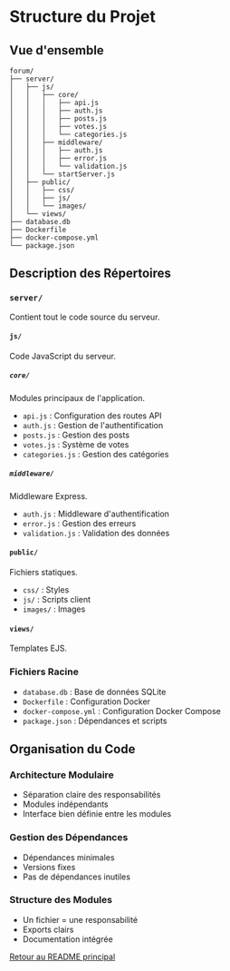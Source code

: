 # Structure du Projet

## Vue d'ensemble

```
forum/
├── server/
│   ├── js/
│   │   ├── core/
│   │   │   ├── api.js
│   │   │   ├── auth.js
│   │   │   ├── posts.js
│   │   │   ├── votes.js
│   │   │   └── categories.js
│   │   ├── middleware/
│   │   │   ├── auth.js
│   │   │   ├── error.js
│   │   │   └── validation.js
│   │   └── startServer.js
│   ├── public/
│   │   ├── css/
│   │   ├── js/
│   │   └── images/
│   └── views/
├── database.db
├── Dockerfile
├── docker-compose.yml
└── package.json
```

## Description des Répertoires

### `server/`
Contient tout le code source du serveur.

#### `js/`
Code JavaScript du serveur.

##### `core/`
Modules principaux de l'application.

- `api.js` : Configuration des routes API
- `auth.js` : Gestion de l'authentification
- `posts.js` : Gestion des posts
- `votes.js` : Système de votes
- `categories.js` : Gestion des catégories

##### `middleware/`
Middleware Express.

- `auth.js` : Middleware d'authentification
- `error.js` : Gestion des erreurs
- `validation.js` : Validation des données

#### `public/`
Fichiers statiques.

- `css/` : Styles
- `js/` : Scripts client
- `images/` : Images

#### `views/`
Templates EJS.

### Fichiers Racine

- `database.db` : Base de données SQLite
- `Dockerfile` : Configuration Docker
- `docker-compose.yml` : Configuration Docker Compose
- `package.json` : Dépendances et scripts

## Organisation du Code

### Architecture Modulaire
- Séparation claire des responsabilités
- Modules indépendants
- Interface bien définie entre les modules

### Gestion des Dépendances
- Dépendances minimales
- Versions fixes
- Pas de dépendances inutiles

### Structure des Modules
- Un fichier = une responsabilité
- Exports clairs
- Documentation intégrée

[Retour au README principal](../README.md) 